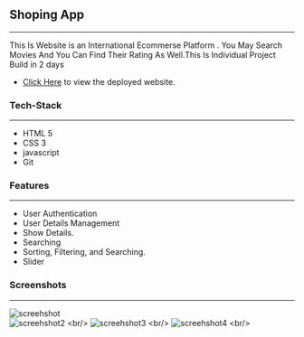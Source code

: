## Shoping App
---
<p>
This Is Website is an International Ecommerse Platform . You May Search Movies And You Can Find Their Rating As Well.This Is Individual Project Build in 2 days
</p>

* [Click Here](https://aquamarine-pasca-26e8fd.netlify.app/// "Movie App") to view the deployed website.




### Tech-Stack
___

* HTML 5
* CSS 3
* javascript
* Git

### Features
___
* User Authentication
* User Details Management 
* Show Details.
* Searching
* Sorting, Filtering, and Searching.
* Slider

### Screenshots
___


![screehshot](https://i.ibb.co/4mbB2s5/Screenshot-2022-12-12-203959.png)
<br/>
![screehshot2]([https://ibb.co/yVQqsV7](https://i.ibb.co/nRLjkRt/Screenshot-2022-12-12-203943.png))
<br/>
![screehshot3]([https://ibb.co/TcNnr7R](https://i.ibb.co/NxGk7Jp/Screenshot-2022-12-12-203905.png))
<br/>
![screehshot4]([https://ibb.co/wMf9xPv](https://i.ibb.co/J59fMGh/Screenshot-2022-12-12-204036.png))
<br/>

